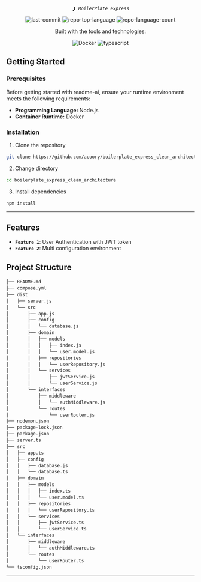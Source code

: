 [//]: # (<p align="center">)

[//]: # (    <img src="https://raw.githubusercontent.com/PKief/vscode-material-icon-theme/ec559a9f6bfd399b82bb44393651661b08aaf7ba/icons/folder-markdown-open.svg" align="center" width="30%">)

[//]: # (</p>)

[//]: # (<p align="center"><h1 align="center">PegasusLinker</h1></p>)
<p align="center">
	<em><code>❯ BoilerPlate express</code></em>
</p>
<p align="center">
	<img src="https://img.shields.io/github/last-commit/acoory/boilerplate_express_clean_architecture?style=default&logo=git&logoColor=white&color=e84118" alt="last-commit">
	<img src="https://img.shields.io/github/languages/top/acoory/boilerplate_express_clean_architecture?style=default&color=0080ff" alt="repo-top-language">
	<img src="https://img.shields.io/github/languages/count/acoory/boilerplate_express_clean_architecture?style=default&color=0080ff" alt="repo-language-count">
</p>

<p align="center">Built with the tools and technologies:</p>
<p align="center">
	<img src="https://img.shields.io/badge/Docker-2496ED.svg?style=flat&logo=Docker&logoColor=white" alt="Docker">
	<img src="https://img.shields.io/badge/Typescript-3776AB.svg?style=flat&logo=Python&logoColor=white" alt="typescript">
</p>

## Getting Started

### Prerequisites

Before getting started with readme-ai, ensure your runtime environment meets the following requirements:

- **Programming Language:** Node.js
- **Container Runtime:** Docker

### Installation

1. Clone the repository

```sh
git clone https://github.com/acoory/boilerplate_express_clean_architecture.git
```

2. Change directory

```sh
cd boilerplate_express_clean_architecture
```

3. Install dependencies

```sh
npm install
```

---

## Features

- **`Feature 1`**: User Authentication with JWT token
- **`Feature 2`**: Multi configuration environment

## Project Structure

```sh
├── README.md
├── compose.yml
├── dist
│   ├── server.js
│   └── src
│       ├── app.js
│       ├── config
│       │   └── database.js
│       ├── domain
│       │   ├── models
│       │   │   ├── index.js
│       │   │   └── user.model.js
│       │   ├── repositories
│       │   │   └── userRepository.js
│       │   └── services
│       │       ├── jwtService.js
│       │       └── userService.js
│       └── interfaces
│           ├── middleware
│           │   └── authMiddleware.js
│           └── routes
│               └── userRouter.js
├── nodemon.json
├── package-lock.json
├── package.json
├── server.ts
├── src
│   ├── app.ts
│   ├── config
│   │   ├── database.js
│   │   └── database.ts
│   ├── domain
│   │   ├── models
│   │   │   ├── index.ts
│   │   │   └── user.model.ts
│   │   ├── repositories
│   │   │   └── userRepository.ts
│   │   └── services
│   │       ├── jwtService.ts
│   │       └── userService.ts
│   └── interfaces
│       ├── middleware
│       │   └── authMiddleware.ts
│       └── routes
│           └── userRouter.ts
└── tsconfig.json

```

---

[//]: # (## Project Roadmap)

[//]: # ()

[//]: # (- [X] **`Task 1`**: <strike>Implement feature one.</strike>)

[//]: # (- [ ] **`Task 2`**: Implement feature two.)

[//]: # (- [ ] **`Task 3`**: Implement feature three.)

